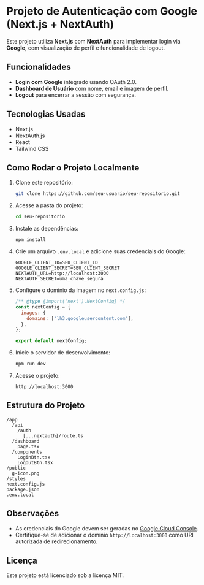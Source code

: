 # Projeto de Autenticação com Google (Next.js + NextAuth)

Este projeto utiliza **Next.js** com **NextAuth** para implementar login via **Google**, com visualização de perfil e funcionalidade de logout.

## Funcionalidades

- **Login com Google** integrado usando OAuth 2.0.
- **Dashboard de Usuário** com nome, email e imagem de perfil.
- **Logout** para encerrar a sessão com segurança.

## Tecnologias Usadas

- Next.js
- NextAuth.js
- React
- Tailwind CSS

## Como Rodar o Projeto Localmente

1. Clone este repositório:
   ```bash
   git clone https://github.com/seu-usuario/seu-repositorio.git
   ```

2. Acesse a pasta do projeto:
   ```bash
   cd seu-repositorio
   ```

3. Instale as dependências:
   ```bash
   npm install
   ```

4. Crie um arquivo `.env.local` e adicione suas credenciais do Google:
   ```
   GOOGLE_CLIENT_ID=SEU_CLIENT_ID
   GOOGLE_CLIENT_SECRET=SEU_CLIENT_SECRET
   NEXTAUTH_URL=http://localhost:3000
   NEXTAUTH_SECRET=uma_chave_segura
   ```

5. Configure o domínio da imagem no `next.config.js`:
   ```javascript
   /** @type {import('next').NextConfig} */
   const nextConfig = {
     images: {
       domains: ["lh3.googleusercontent.com"],
     },
   };

   export default nextConfig;
   ```

6. Inicie o servidor de desenvolvimento:
   ```bash
   npm run dev
   ```

7. Acesse o projeto:
   ```
   http://localhost:3000
   ```

## Estrutura do Projeto

```
/app
  /api
    /auth
      [...nextauth]/route.ts
  /dashboard
    page.tsx
  /components
    LoginBtn.tsx
    LogoutBtn.tsx
/public
  g-icon.png
/styles
next.config.js
package.json
.env.local
```

## Observações

- As credenciais do Google devem ser geradas no [Google Cloud Console](https://console.cloud.google.com/).
- Certifique-se de adicionar o domínio `http://localhost:3000` como URI autorizada de redirecionamento.

## Licença

Este projeto está licenciado sob a licença MIT.

